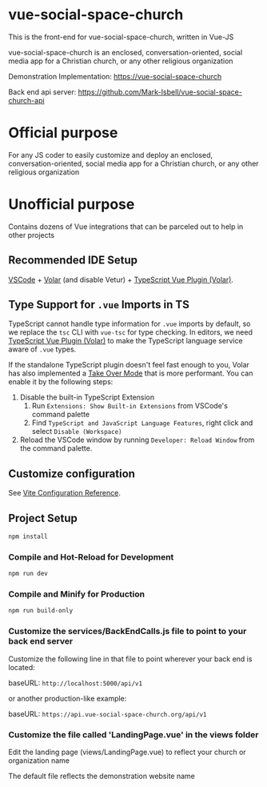 # vue-social-space-church

This is the front-end for vue-social-space-church, written in Vue-JS

vue-social-space-church is an enclosed, conversation-oriented, social media app for a Christian church, or any other religious organization

Demonstration Implementation:  [https://vue-social-space-church](https://vue-social-space-church.org/) 

Back end api server: https://github.com/Mark-Isbell/vue-social-space-church-api

# Official purpose 

For any JS coder to easily customize and deploy an enclosed, conversation-oriented, social media app for a Christian church, or any other religious organization

# Unofficial purpose 

Contains dozens of Vue integrations that can be parceled out to help in other projects

## Recommended IDE Setup

[VSCode](https://code.visualstudio.com/) + [Volar](https://marketplace.visualstudio.com/items?itemName=Vue.volar) (and disable Vetur) + [TypeScript Vue Plugin (Volar)](https://marketplace.visualstudio.com/items?itemName=Vue.vscode-typescript-vue-plugin).

## Type Support for `.vue` Imports in TS

TypeScript cannot handle type information for `.vue` imports by default, so we replace the `tsc` CLI with `vue-tsc` for type checking. In editors, we need [TypeScript Vue Plugin (Volar)](https://marketplace.visualstudio.com/items?itemName=Vue.vscode-typescript-vue-plugin) to make the TypeScript language service aware of `.vue` types.

If the standalone TypeScript plugin doesn't feel fast enough to you, Volar has also implemented a [Take Over Mode](https://github.com/johnsoncodehk/volar/discussions/471#discussioncomment-1361669) that is more performant. You can enable it by the following steps:

1. Disable the built-in TypeScript Extension
    1) Run `Extensions: Show Built-in Extensions` from VSCode's command palette
    2) Find `TypeScript and JavaScript Language Features`, right click and select `Disable (Workspace)`
2. Reload the VSCode window by running `Developer: Reload Window` from the command palette.

## Customize configuration

See [Vite Configuration Reference](https://vitejs.dev/config/).

## Project Setup

```sh
npm install
```

### Compile and Hot-Reload for Development

```sh
npm run dev
```

### Compile and Minify for Production

```sh
npm run build-only
```

### Customize the services/BackEndCalls.js file to point to your back end server

Customize the following line in that file to point wherever your back end is located:
 
 baseURL: `http://localhost:5000/api/v1`
 
 or another production-like example: 
 
 baseURL: `https://api.vue-social-space-church.org/api/v1`


### Customize the file called 'LandingPage.vue' in the views folder 
Edit the landing page (views/LandingPage.vue) to reflect your church or organization name

The default file reflects the demonstration website name
    
